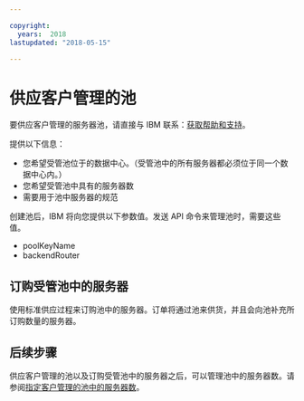 ```yaml
---

copyright:
  years:  2018
lastupdated: "2018-05-15"

---
```



# 供应客户管理的池

要供应客户管理的服务器池，请直接与 IBM 联系：[获取帮助和支持](../bare-metal/get-help-and-support.html)。

提供以下信息：
* 您希望受管池位于的数据中心。（受管池中的所有服务器都必须位于同一个数据中心内。）
* 您希望受管池中具有的服务器数
* 需要用于池中服务器的规范

创建池后，IBM 将向您提供以下参数值。发送 API 命令来管理池时，需要这些值。
* poolKeyName
* backendRouter

## 订购受管池中的服务器
使用标准供应过程来订购池中的服务器。订单将通过池来供货，并且会向池补充所订购数量的服务器。

## 后续步骤

供应客户管理的池以及订购受管池中的服务器之后，可以管理池中的服务器数。请参阅[指定客户管理的池中的服务器数](../bare-metal/managedPool_managing.html)。
